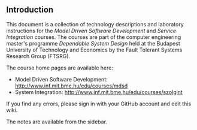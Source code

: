 ## Introduction

This document is a collection of technology descriptions and laboratory instructions for the _Model Driven Software Development_ and _Service Integration_ courses. The courses are part of the computer engineering master's programme _Dependable System Design_ held at the Budapest University of Technology and Economics by the Fault Tolerant Systems Research Group (FTSRG).

The course home pages are available here:

* Model Driven Software Development: <http://www.inf.mit.bme.hu/edu/courses/mdsd>
* System Integration: <http://www.inf.mit.bme.hu/edu/courses/szolgint>

If you find any errors, please sign in with your GitHub account and edit this wiki.

The notes are available from the sidebar.